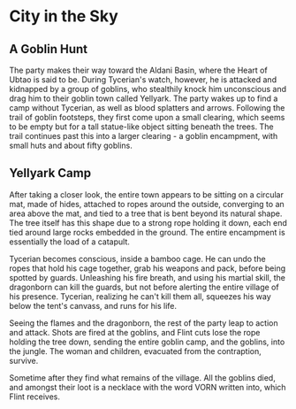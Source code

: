 # City in the Sky

## A Goblin Hunt
The party makes their way toward the Aldani Basin, where the Heart of Ubtao is said to be. During Tycerian's watch, however, he is attacked and kidnapped by a group of goblins, who stealthily knock him unconscious and drag him to their goblin town called Yellyark. The party wakes up to find a camp without Tycerian, as well as blood splatters and arrows. Following the trail of goblin footsteps, they first come upon a small clearing, which seems to be empty but for a tall statue-like object sitting beneath the trees. The trail continues past this into a larger clearing - a goblin encampment, with small huts and about fifty goblins. 

## Yellyark Camp

After taking a closer look, the entire town appears to be sitting on a circular mat, made of hides, attached to ropes around the outside, converging to an area above the mat, and tied to a tree that is bent beyond its natural shape. The tree itself has this shape due to a strong rope holding it down, each end tied around large rocks embedded in the ground. The entire encampment is essentially the load of a catapult. 

Tycerian becomes conscious, inside a bamboo cage. He can undo the ropes that hold his cage together, grab his weapons and pack, before being spotted by guards. Unleashing his fire breath, and using his martial skill, the dragonborn can kill the guards, but not before alerting the entire village of his presence. Tycerian, realizing he can't kill them all, squeezes his way below the tent's canvass, and runs for his life. 

Seeing the flames and the dragonborn, the rest of the party leap to action and attack. Shots are fired at the goblins, and Flint cuts lose the rope holding the tree down, sending the entire goblin camp, and the goblins, into the jungle. The woman and children, evacuated from the contraption, survive. 

Sometime after they find what remains of the village. All the goblins died, and amongst their loot is a necklace with the word VORN written into, which Flint receives.

